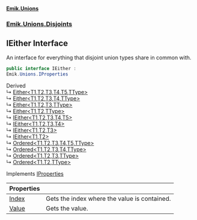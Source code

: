 #### [Emik.Unions](index.md 'index')
### [Emik.Unions.Disjoints](Emik.Unions.Disjoints.md 'Emik.Unions.Disjoints')

## IEither Interface

An interface for everything that disjoint union types share in common with.

```csharp
public interface IEither :
Emik.Unions.IProperties
```

Derived  
&#8627; [Either&lt;T1,T2,T3,T4,T5,TType&gt;](Either{T1,T2,T3,T4,T5,TType}.md 'Emik.Unions.Disjoints.Either<T1,T2,T3,T4,T5,TType>')  
&#8627; [Either&lt;T1,T2,T3,T4,TType&gt;](Either{T1,T2,T3,T4,TType}.md 'Emik.Unions.Disjoints.Either<T1,T2,T3,T4,TType>')  
&#8627; [Either&lt;T1,T2,T3,TType&gt;](Either{T1,T2,T3,TType}.md 'Emik.Unions.Disjoints.Either<T1,T2,T3,TType>')  
&#8627; [Either&lt;T1,T2,TType&gt;](Either{T1,T2,TType}.md 'Emik.Unions.Disjoints.Either<T1,T2,TType>')  
&#8627; [IEither&lt;T1,T2,T3,T4,T5&gt;](IEither{T1,T2,T3,T4,T5}.md 'Emik.Unions.Disjoints.IEither<T1,T2,T3,T4,T5>')  
&#8627; [IEither&lt;T1,T2,T3,T4&gt;](IEither{T1,T2,T3,T4}.md 'Emik.Unions.Disjoints.IEither<T1,T2,T3,T4>')  
&#8627; [IEither&lt;T1,T2,T3&gt;](IEither{T1,T2,T3}.md 'Emik.Unions.Disjoints.IEither<T1,T2,T3>')  
&#8627; [IEither&lt;T1,T2&gt;](IEither{T1,T2}.md 'Emik.Unions.Disjoints.IEither<T1,T2>')  
&#8627; [Ordered&lt;T1,T2,T3,T4,T5,TType&gt;](Ordered{T1,T2,T3,T4,T5,TType}.md 'Emik.Unions.Disjoints.Ordered<T1,T2,T3,T4,T5,TType>')  
&#8627; [Ordered&lt;T1,T2,T3,T4,TType&gt;](Ordered{T1,T2,T3,T4,TType}.md 'Emik.Unions.Disjoints.Ordered<T1,T2,T3,T4,TType>')  
&#8627; [Ordered&lt;T1,T2,T3,TType&gt;](Ordered{T1,T2,T3,TType}.md 'Emik.Unions.Disjoints.Ordered<T1,T2,T3,TType>')  
&#8627; [Ordered&lt;T1,T2,TType&gt;](Ordered{T1,T2,TType}.md 'Emik.Unions.Disjoints.Ordered<T1,T2,TType>')

Implements [IProperties](IProperties.md 'Emik.Unions.IProperties')

| Properties | |
| :--- | :--- |
| [Index](IEither.Index.md 'Emik.Unions.Disjoints.IEither.Index') | Gets the index where the value is contained. |
| [Value](IEither.Value.md 'Emik.Unions.Disjoints.IEither.Value') | Gets the value. |
